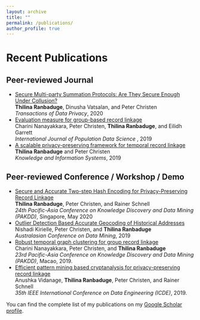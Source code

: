 ```yaml
---
layout: archive
title: ""
permalink: /publications/
author_profile: true
---
```

# Recent Publications

## Peer-reviewed Journal
* [Secure Multi-party Summation Protocols: Are They Secure Enough Under Collusion?](http://www.tdp.cat/issues16/abs.a335a18.php)<br>
  <b>Thilina Ranbaduge</b>, Dinusha Vatsalan, and Peter Christen<br>
  <i>Transactions of Data Privacy</i>, 2020
* [Evaluation measure for group-based record linkage](https://ijpds.org/article/view/1127)<br>
  Charini Nanayakkara, Peter Christen, <b>Thilina Ranbaduge</b>, and Eilidh Garrett <br>
  <i>International Journal of Population Data Science </i>, 2019  
* [A scalable privacy-preserving framework for temporal record linkage](https://link.springer.com/article/10.1007/s10115-019-01370-1) <br>
  <b>Thilina Ranbaduge</b> and Peter Christen <br>
  <i>Knowledge and Information Systems</i>, 2019 

## Peer-reviewed Conference / Workshop / Demo 
* [Secure and Accurate Two-step Hash Encoding for Privacy-Preserving Record Linkage]()<br>
  <b>Thilina Ranbaduge</b>, Peter Christen, and Rainer Schnell <br>
  <i>24th Pacific-Asia Conference on Knowledge Discovery and Data Mining (PAKDD)</i>, Singapore, May 2020
* [Outlier Detection Based Accurate Geocoding of Historical Addresses](https://link.springer.com/chapter/10.1007/978-981-15-1699-3_4) <br>
  Nishadi Kirielle, Peter Christen, and <b>Thilina Ranbaduge</b> <br>
  <i>Australasian Conference on Data Mining</i>, 2019
* [Robust temporal graph clustering for group record linkage](https://link.springer.com/chapter/10.1007/978-3-030-16145-3_41) <br>
  Charini Nanayakkara, Peter Christen, and <b>Thilina Ranbaduge</b> <br>
  <i>23rd Pacific-Asia Conference on Knowledge Discovery and Data Mining (PAKDD)</i>, Macao, 2019.
* [Efficient pattern mining based cryptanalysis for privacy-preserving record linkage](https://ieeexplore.ieee.org/abstract/document/8731536/) <br>
  Anushka Vidanage, <b>Thilina Ranbaduge</b>, Peter Christen, and Rainer Schnell <br>
  <i>35th IEEE International Conference on Data Engineering (ICDE)</i>, 2019. 

You can find the complete list of my publications on my <a href="https://scholar.google.com.au/citations?user=pXWdkr4AAAAJ&hl=en">Google Scholar profile</a>. 
